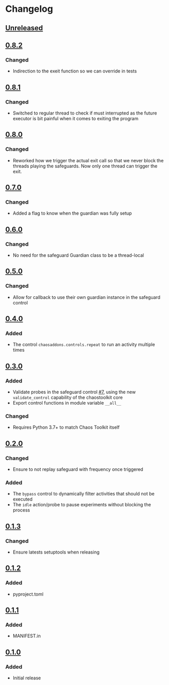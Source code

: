 # Changelog

## [Unreleased][]

[Unreleased]: https://github.com/chaostoolkit/chaostoolkit-addons/compare/0.8.2...HEAD

## [0.8.2][]

[0.8.2]: https://github.com/chaostoolkit/chaostoolkit-addons/compare/0.8.1...0.8.2

### Changed

- Indirection to the exeit function so we can override in tests

## [0.8.1][]

[0.8.1]: https://github.com/chaostoolkit/chaostoolkit-addons/compare/0.8.0...0.8.1

### Changed

- Switched to regular thread to check if must interrupted as the future
  executor is bit painful when it comes to exiting the program

## [0.8.0][]

[0.8.0]: https://github.com/chaostoolkit/chaostoolkit-addons/compare/0.7.0...0.8.0

### Changed

- Reworked how we trigger the actual exit call so that we never block the
  threads playing the safeguards. Now only one thread can trigger the exit.

## [0.7.0][]

[0.7.0]: https://github.com/chaostoolkit/chaostoolkit-addons/compare/0.6.0...0.7.0

### Changed

- Added a flag to know when the guardian was fully setup

## [0.6.0][]

[0.6.0]: https://github.com/chaostoolkit/chaostoolkit-addons/compare/0.5.0...0.6.0

### Changed

- No need for the safeguard Guardian class to be a thread-local

## [0.5.0][]

[0.5.0]: https://github.com/chaostoolkit/chaostoolkit-addons/compare/0.4.0...0.5.0

### Changed

- Allow for callback to use their own guardian instance in the safeguard control

## [0.4.0][]

[0.4.0]: https://github.com/chaostoolkit/chaostoolkit-addons/compare/0.3.0...0.4.0

### Added

- The control `chaosaddons.controls.repeat` to run an activity multiple times

## [0.3.0][]

[0.3.0]: https://github.com/chaostoolkit/chaostoolkit-addons/compare/0.2.0...0.3.0

### Added

- Validate probes in the safeguard control [#7][7], using the new
  `validate_control` capability of the chaostoolkit core
- Export control functions in module variable `__all__`

[7]: https://github.com/chaostoolkit/chaostoolkit-addons/issues/7

### Changed

- Requires Python 3.7+ to match Chaos Toolkit itself

## [0.2.0][]

[0.2.0]: https://github.com/chaostoolkit/chaostoolkit-addons/compare/0.1.3...0.2.0

### Changed

- Ensure to not replay safeguard with frequency once triggered

### Added

-  The `bypass` control to dynamically filter activities that should not be
   executed
-  The `idle` action/probe to pause experiments without blocking the process

## [0.1.3][]

[0.1.3]: https://github.com/chaostoolkit/chaostoolkit-addons/compare/0.1.2...0.1.3

### Changed

-   Ensure latests setuptools when releasing

## [0.1.2][]

[0.1.2]: https://github.com/chaostoolkit/chaostoolkit-addons/compare/0.1.1...0.1.2

### Added

-   pyproject.toml

## [0.1.1][]

[0.1.1]: https://github.com/chaostoolkit/chaostoolkit-addons/compare/0.1.0...0.1.1

### Added

-   MANIFEST.in

## [0.1.0][]

[0.1.0]: https://github.com/chaostoolkit/chaostoolkit-addons/tree/0.1.0

### Added

-   Initial release